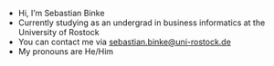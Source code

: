 - Hi, I’m Sebastian Binke
- Currently studying as an undergrad in business informatics at the University of Rostock
- You can contact me via sebastian.binke@uni-rostock.de
- My pronouns are He/Him
